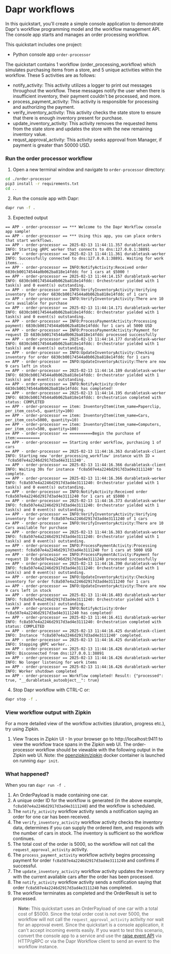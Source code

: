 # Dapr workflows

In this quickstart, you'll create a simple console application to demonstrate Dapr's workflow programming model and the workflow management API. The console app starts and manages an order processing workflow.

This quickstart includes one project:

- Python console app `order-processor` 

The quickstart contains 1 workflow (order_processing_workflow) which simulates purchasing items from a store, and 5 unique activities within the workflow. These 5 activities are as follows:

- notify_activity: This activity utilizes a logger to print out messages throughout the workflow. These messages notify the user when there is insufficient inventory, their payment couldn't be processed, and more.
- process_payment_activity: This activity is responsible for processing and authorizing the payment.
- verify_inventory_activity: This activity checks the state store to ensure that there is enough inventory present for purchase.
- update_inventory_activity: This activity removes the requested items from the state store and updates the store with the new remaining inventory value.
- requst_approval_activity: This activity seeks approval from Manager, if payment is greater than 50000 USD.

### Run the order processor workflow

1. Open a new terminal window and navigate to `order-processor` directory: 

<!-- STEP
name: Install requirements
-->

```sh
cd ./order-processor
pip3 install -r requirements.txt
cd ..
```

<!-- END_STEP -->
2. Run the console app with Dapr: 
<!-- STEP
name: Running this example
expected_stdout_lines:
  - "== APP - order-processor == INFO:UpdateInventoryActivity:There are now 9 cars left in stock"
  - "== APP - order-processor == Workflow completed! Result: {\"processed\": true"
output_match_mode: substring
background: true
timeout_seconds: 120
sleep: 15
-->

```sh
dapr run -f .
```

<!-- END_STEP -->

3. Expected output

```
== APP - order-processor == *** Welcome to the Dapr Workflow console app sample!
== APP - order-processor == *** Using this app, you can place orders that start workflows.
== APP - order-processor == 2025-02-13 11:44:11.357 durabletask-worker INFO: Starting gRPC worker that connects to dns:127.0.0.1:38891
== APP - order-processor == 2025-02-13 11:44:11.361 durabletask-worker INFO: Successfully connected to dns:127.0.0.1:38891. Waiting for work items...
== APP - order-processor == INFO:NotifyActivity:Received order 6830cb00174544a0b062ba818e14fddc for 1 cars at $5000 !
== APP - order-processor == 2025-02-13 11:44:14.157 durabletask-worker INFO: 6830cb00174544a0b062ba818e14fddc: Orchestrator yielded with 1 task(s) and 0 event(s) outstanding.
== APP - order-processor == INFO:VerifyInventoryActivity:Verifying inventory for order 6830cb00174544a0b062ba818e14fddc of 1 cars
== APP - order-processor == INFO:VerifyInventoryActivity:There are 10 Cars available for purchase
== APP - order-processor == 2025-02-13 11:44:14.171 durabletask-worker INFO: 6830cb00174544a0b062ba818e14fddc: Orchestrator yielded with 1 task(s) and 0 event(s) outstanding.
== APP - order-processor == INFO:ProcessPaymentActivity:Processing payment: 6830cb00174544a0b062ba818e14fddc for 1 cars at 5000 USD
== APP - order-processor == INFO:ProcessPaymentActivity:Payment for request ID 6830cb00174544a0b062ba818e14fddc processed successfully
== APP - order-processor == 2025-02-13 11:44:14.177 durabletask-worker INFO: 6830cb00174544a0b062ba818e14fddc: Orchestrator yielded with 1 task(s) and 0 event(s) outstanding.
== APP - order-processor == INFO:UpdateInventoryActivity:Checking inventory for order 6830cb00174544a0b062ba818e14fddc for 1 cars
== APP - order-processor == INFO:UpdateInventoryActivity:There are now 9 cars left in stock
== APP - order-processor == 2025-02-13 11:44:14.189 durabletask-worker INFO: 6830cb00174544a0b062ba818e14fddc: Orchestrator yielded with 1 task(s) and 0 event(s) outstanding.
== APP - order-processor == INFO:NotifyActivity:Order 6830cb00174544a0b062ba818e14fddc has completed!
== APP - order-processor == 2025-02-13 11:44:14.195 durabletask-worker INFO: 6830cb00174544a0b062ba818e14fddc: Orchestration completed with status: COMPLETED
== APP - order-processor == item: InventoryItem(item_name=Paperclip, per_item_cost=5, quantity=100)
== APP - order-processor == item: InventoryItem(item_name=Cars, per_item_cost=5000, quantity=10)
== APP - order-processor == item: InventoryItem(item_name=Computers, per_item_cost=500, quantity=100)
== APP - order-processor == ==========Begin the purchase of item:==========
== APP - order-processor == Starting order workflow, purchasing 1 of cars
== APP - order-processor == 2025-02-13 11:44:16.363 durabletask-client INFO: Starting new 'order_processing_workflow' instance with ID = 'fc8a507e4a2246d2917d3ad4e3111240'.
== APP - order-processor == 2025-02-13 11:44:16.366 durabletask-client INFO: Waiting 30s for instance 'fc8a507e4a2246d2917d3ad4e3111240' to complete.
== APP - order-processor == 2025-02-13 11:44:16.366 durabletask-worker INFO: fc8a507e4a2246d2917d3ad4e3111240: Orchestrator yielded with 1 task(s) and 0 event(s) outstanding.
== APP - order-processor == INFO:NotifyActivity:Received order fc8a507e4a2246d2917d3ad4e3111240 for 1 cars at $5000 !
== APP - order-processor == 2025-02-13 11:44:16.373 durabletask-worker INFO: fc8a507e4a2246d2917d3ad4e3111240: Orchestrator yielded with 1 task(s) and 0 event(s) outstanding.
== APP - order-processor == INFO:VerifyInventoryActivity:Verifying inventory for order fc8a507e4a2246d2917d3ad4e3111240 of 1 cars
== APP - order-processor == INFO:VerifyInventoryActivity:There are 10 Cars available for purchase
== APP - order-processor == 2025-02-13 11:44:16.383 durabletask-worker INFO: fc8a507e4a2246d2917d3ad4e3111240: Orchestrator yielded with 1 task(s) and 0 event(s) outstanding.
== APP - order-processor == INFO:ProcessPaymentActivity:Processing payment: fc8a507e4a2246d2917d3ad4e3111240 for 1 cars at 5000 USD
== APP - order-processor == INFO:ProcessPaymentActivity:Payment for request ID fc8a507e4a2246d2917d3ad4e3111240 processed successfully
== APP - order-processor == 2025-02-13 11:44:16.390 durabletask-worker INFO: fc8a507e4a2246d2917d3ad4e3111240: Orchestrator yielded with 1 task(s) and 0 event(s) outstanding.
== APP - order-processor == INFO:UpdateInventoryActivity:Checking inventory for order fc8a507e4a2246d2917d3ad4e3111240 for 1 cars
== APP - order-processor == INFO:UpdateInventoryActivity:There are now 9 cars left in stock
== APP - order-processor == 2025-02-13 11:44:16.403 durabletask-worker INFO: fc8a507e4a2246d2917d3ad4e3111240: Orchestrator yielded with 1 task(s) and 0 event(s) outstanding.
== APP - order-processor == INFO:NotifyActivity:Order fc8a507e4a2246d2917d3ad4e3111240 has completed!
== APP - order-processor == 2025-02-13 11:44:16.411 durabletask-worker INFO: fc8a507e4a2246d2917d3ad4e3111240: Orchestration completed with status: COMPLETED
== APP - order-processor == 2025-02-13 11:44:16.425 durabletask-client INFO: Instance 'fc8a507e4a2246d2917d3ad4e3111240' completed.
== APP - order-processor == 2025-02-13 11:44:16.425 durabletask-worker INFO: Stopping gRPC worker...
== APP - order-processor == 2025-02-13 11:44:16.426 durabletask-worker INFO: Disconnected from dns:127.0.0.1:38891
== APP - order-processor == 2025-02-13 11:44:16.426 durabletask-worker INFO: No longer listening for work items
== APP - order-processor == 2025-02-13 11:44:16.426 durabletask-worker INFO: Worker shutdown completed
== APP - order-processor == Workflow completed! Result: {"processed": true, "__durabletask_autoobject__": true}
```

4. Stop Dapr workflow with CTRL-C or:

```sh
dapr stop -f .
```

### View workflow output with Zipkin

For a more detailed view of the workflow activities (duration, progress etc.), try using Zipkin.

1. View Traces in Zipkin UI - In your browser go to http://localhost:9411 to view the workflow trace spans in the Zipkin web UI. The order-processor workflow should be viewable with the following output in the Zipkin web UI. Note: the [openzipkin/zipkin](https://hub.docker.com/r/openzipkin/zipkin/) docker container is launched on running `dapr init`. 

**<ZIPKIN TRACE FOR PYTHON CONSOLE APP>**

### What happened? 

When you ran `dapr run -f .`

1. An OrderPayload is made containing one car.
2. A unique order ID for the workflow is generated (in the above example, `fc8a507e4a2246d2917d3ad4e3111240`) and the workflow is scheduled.
3. The `notify_activity` workflow activity sends a notification saying an order for one car has been received.
4. The `verify_inventory_activity` workflow activity checks the inventory data, determines if you can supply the ordered item, and responds with the number of cars in stock. The inventory is sufficient so the workflow continues.
5. The total cost of the order is 5000, so the workflow will not call the `request_approval_activity` activity.
6. The `process_payment_activity` workflow activity begins processing payment for order `fc8a507e4a2246d2917d3ad4e3111240` and confirms if successful.
7. The `update_inventory_activity` workflow activity updates the inventory with the current available cars after the order has been processed.
8. The `notify_activity` workflow activity sends a notification saying that order `fc8a507e4a2246d2917d3ad4e3111240` has completed.
9. The workflow terminates as completed and the OrderResult is set to processed.

> **Note:** This quickstart uses an OrderPayload of one car with a total cost of $5000. Since the total order cost is not over 5000, the workflow will not call the `request_approval_activity` activity nor wait for an approval event. Since the quickstart is a console application, it can't accept incoming events easily. If you want to test this scenario, convert the console app to a service and use the [raise event API](https://docs.dapr.io/reference/api/workflow_api/#raise-event-request) via HTTP/gRPC or via the Dapr Workflow client to send an event to the workflow instance.